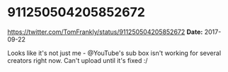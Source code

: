 # 911250504205852672
https://twitter.com/TomFrankly/status/911250504205852672
**Date:** 2017-09-22

Looks like it's not just me - @YouTube's sub box isn't working for several creators right now. Can't upload until it's fixed :/
